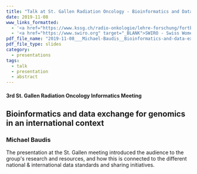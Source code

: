 ```yaml
---
title: "Talk at St. Gallen Radiation Oncology - Bioinformatics and Data Exchange"
date: 2019-11-08
www_links_formatted:
  - '<a href="https://www.kssg.ch/radio-onkologie/lehre-forschung/fortbildungsveranstaltungen/3rd-st-gallen-radiation-oncology/" target="_BLANK">3rd St. Gallen Radiation Oncology Informatics Meeting</a>'
  - '<a href="https://www.swiro.org" target="_BLANK">SWIRO - Swiss Women in Radiation Oncology</a>'
pdf_file_name: "2019-11-08___Michael-Baudis__Bioinformatics-and-data-exchange__Radiation-Oncology-St.-Gallen.pdf"
pdf_file_type: slides
category:
  - presentations
tags:
  - talk
  - presentation
  - abstract
---
```


#### 3rd St. Gallen Radiation Oncology Informatics Meeting
##  Bioinformatics and data exchange for genomics in an international context
### Michael Baudis

The presentation at the St. Gallen meeting introduced the audience to the 
group's research and resources, and how this is connected to the different
national & international data standards and sharing initiatives.
